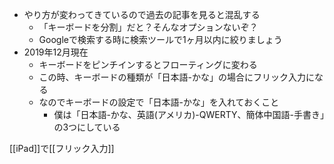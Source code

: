 
- やり方が変わってきているので過去の記事を見ると混乱する
    - 「キーボードを分割」だと？そんなオプションないぞ？
    - Googleで検索する時に検索ツールで1ヶ月以内に絞りましょう
- 2019年12月現在
    - キーボードをピンチインするとフローティングに変わる
    - この時、キーボードの種類が「日本語-かな」の場合にフリック入力になる
    - なのでキーボードの設定で「日本語-かな」を入れておくこと
        - 僕は「日本語-かな、英語(アメリカ)-QWERTY、簡体中国語-手書き」の3つにしている

[[iPad]]で[[フリック入力]]